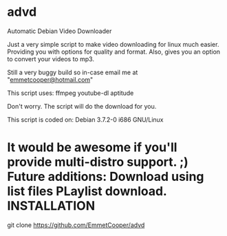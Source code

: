 advd
====

Automatic Debian Video Downloader


Just a very simple script to make video downloading for linux much easier. Providing you with options for quality and format.
Also, gives you an option to convert your videos to mp3.

Still a very buggy build so in-case email me at "emmetcooper@hotmail.com"

This script uses:
ffmpeg
youtube-dl
aptitude

Don't worry. The script will do the download for you.

This script is coded on:
Debian 3.7.2-0 i686 GNU/Linux

It would be awesome if you'll provide multi-distro support. ;)
Future additions:
Download using list files
PLaylist download.
INSTALLATION
============

git clone https://github.com/EmmetCooper/advd

